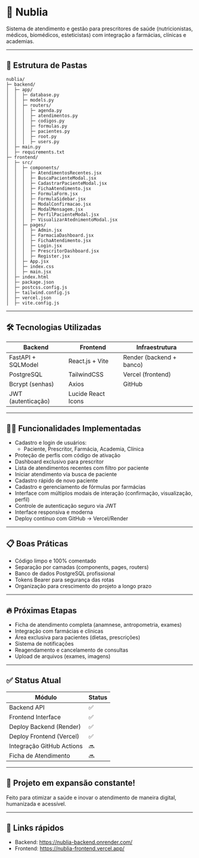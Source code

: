 # 🚀 Nublia

Sistema de atendimento e gestão para prescritores de saúde (nutricionistas, médicos, biomédicos, esteticistas) com integração a farmácias, clínicas e academias.

---

## 📂 Estrutura de Pastas

```
nublia/
├─ backend/
│  ├─ app/
│  │  ├─ database.py
│  │  ├─ models.py
│  │  ├─ routers/
│  │  │  ├─ agenda.py
│  │  │  ├─ atendimentos.py
│  │  │  ├─ codigos.py
│  │  │  ├─ formulas.py
│  │  │  ├─ pacientes.py
│  │  │  ├─ root.py
│  │  │  ├─ users.py
│  ├─ main.py
│  ├─ requirements.txt
├─ frontend/
│  ├─ src/
│  │  ├─ components/
│  │  │  ├─ AtendimentosRecentes.jsx
│  │  │  ├─ BuscaPacienteModal.jsx
│  │  │  ├─ CadastrarPacienteModal.jsx
│  │  │  ├─ FichaAtendimento.jsx
│  │  │  ├─ FormulaForm.jsx
│  │  │  ├─ FormulaSidebar.jsx
│  │  │  ├─ ModalConfirmacao.jsx
│  │  │  ├─ ModalMensagem.jsx
│  │  │  ├─ PerfilPacienteModal.jsx
│  │  │  ├─ VisualizarAtednimentoModal.jsx
│  │  ├─ pages/
│  │  │  ├─ Admin.jsx
│  │  │  ├─ FarmaciaDashboard.jsx
│  │  │  ├─ FichaAtendimento.jsx
│  │  │  ├─ Login.jsx
│  │  │  ├─ PrescritorDashboard.jsx
│  │  │  ├─ Register.jsx
│  │  ├─ App.jsx
│  │  ├─ index.css
│  │  ├─ main.jsx
│  ├─ index.html
│  ├─ package.json
│  ├─ postcss.config.js
│  ├─ tailwind.config.js
│  ├─ vercel.json
│  ├─ vite.config.js
```

---

## 🛠 Tecnologias Utilizadas

| Backend            | Frontend              | Infraestrutura         |
|--------------------|------------------------|-------------------------|
| FastAPI + SQLModel | React.js + Vite        | Render (backend + banco) |
| PostgreSQL         | TailwindCSS            | Vercel (frontend)        |
| Bcrypt (senhas)    | Axios                  | GitHub                   |
| JWT (autenticação) | Lucide React Icons     |                         |

---

## 👨‍⚕️ Funcionalidades Implementadas

- Cadastro e login de usuários:
  - Paciente, Prescritor, Farmácia, Academia, Clínica
- Proteção de perfis com código de ativação
- Dashboard exclusivo para prescritor
- Lista de atendimentos recentes com filtro por paciente
- Iniciar atendimento via busca de paciente
- Cadastro rápido de novo paciente
- Cadastro e gerenciamento de fórmulas por farmácias
- Interface com múltiplos modais de interação (confirmação, visualização, perfil)
- Controle de autenticação seguro via JWT
- Interface responsiva e moderna
- Deploy contínuo com GitHub → Vercel/Render

---

## 📋 Boas Práticas

- Código limpo e 100% comentado
- Separação por camadas (components, pages, routers)
- Banco de dados PostgreSQL profissional
- Tokens Bearer para segurança das rotas
- Organização para crescimento do projeto a longo prazo

---

## 🔥 Próximas Etapas

- Ficha de atendimento completa (anamnese, antropometria, exames)
- Integração com farmácias e clínicas
- Área exclusiva para pacientes (dietas, prescrições)
- Sistema de notificações
- Reagendamento e cancelamento de consultas
- Upload de arquivos (exames, imagens)

---

## ✅ Status Atual

| Módulo                     | Status |
|----------------------------|--------|
| Backend API                | ✅     |
| Frontend Interface         | ✅     |
| Deploy Backend (Render)    | ✅     |
| Deploy Frontend (Vercel)   | ✅     |
| Integração GitHub Actions  | 🔜     |
| Ficha de Atendimento       | 🔜     |

---

## 📢 Projeto em expansão constante!
Feito para otimizar a saúde e inovar o atendimento de maneira digital, humanizada e acessível.

---

## 📎 Links rápidos

- Backend: https://nublia-backend.onrender.com/
- Frontend: https://nublia-frontend.vercel.app/
